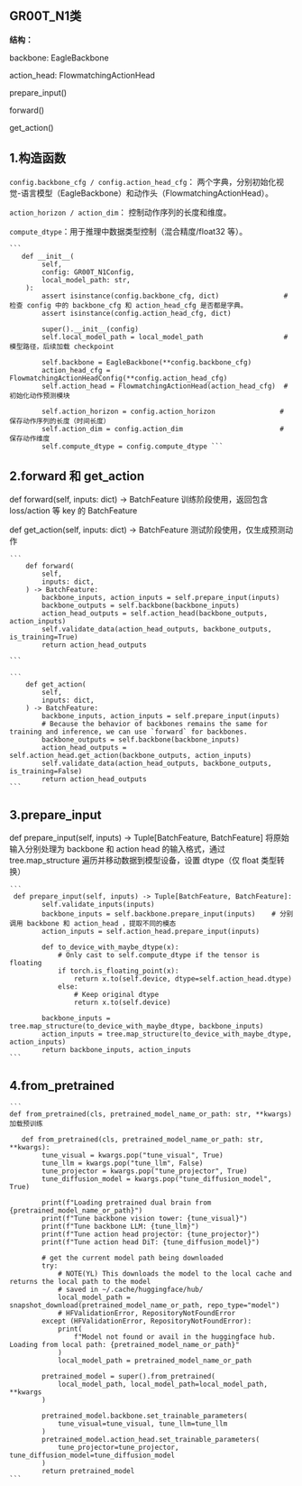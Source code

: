 ## GR00T_N1类

**结构：**


backbone: EagleBackbone

action_head: FlowmatchingActionHead

prepare_input()

forward()

get_action()

## 1.构造函数

`config.backbone_cfg / config.action_head_cfg`：
    两个字典，分别初始化视觉-语言模型（EagleBackbone）和动作头（FlowmatchingActionHead）。
    
`action_horizon / action_dim`：
    控制动作序列的长度和维度。
    
`compute_dtype`：用于推理中数据类型控制（混合精度/float32 等）。

<pre><code>```
   def __init__(
        self,
        config: GR00T_N1Config,
        local_model_path: str,
    ):
        assert isinstance(config.backbone_cfg, dict)                # 检查 config 中的 backbone_cfg 和 action_head_cfg 是否都是字典。
        assert isinstance(config.action_head_cfg, dict)

        super().__init__(config)
        self.local_model_path = local_model_path                    # 模型路径，后续加载 checkpoint

        self.backbone = EagleBackbone(**config.backbone_cfg)
        action_head_cfg = FlowmatchingActionHeadConfig(**config.action_head_cfg)
        self.action_head = FlowmatchingActionHead(action_head_cfg)  # 初始化动作预测模块

        self.action_horizon = config.action_horizon                # 保存动作序列的长度（时间长度）
        self.action_dim = config.action_dim                        # 保存动作维度
        self.compute_dtype = config.compute_dtype ```</code></pre>



## 2.forward 和 get_action

  def forward(self, inputs: dict) -> BatchFeature   训练阶段使用，返回包含 loss/action 等 key 的 BatchFeature
  
  def get_action(self, inputs: dict) -> BatchFeature  测试阶段使用，仅生成预测动作

<pre><code>‵‵‵
    def forward(
        self,
        inputs: dict,
    ) -> BatchFeature:
        backbone_inputs, action_inputs = self.prepare_input(inputs)
        backbone_outputs = self.backbone(backbone_inputs)
        action_head_outputs = self.action_head(backbone_outputs, action_inputs)
        self.validate_data(action_head_outputs, backbone_outputs, is_training=True)
        return action_head_outputs

```</code></pre>

<pre><code>‵‵‵
    def get_action(
        self,
        inputs: dict,
    ) -> BatchFeature:
        backbone_inputs, action_inputs = self.prepare_input(inputs)
        # Because the behavior of backbones remains the same for training and inference, we can use `forward` for backbones.
        backbone_outputs = self.backbone(backbone_inputs)
        action_head_outputs = self.action_head.get_action(backbone_outputs, action_inputs)
        self.validate_data(action_head_outputs, backbone_outputs, is_training=False)
        return action_head_outputs
```</code></pre>


  

## 3.prepare_input
def prepare_input(self, inputs) -> Tuple[BatchFeature, BatchFeature]
将原始输入分别处理为 backbone 和 action head 的输入格式，通过 tree.map_structure 遍历并移动数据到模型设备，设置 dtype（仅 float 类型转换）

<pre><code>‵‵‵
 def prepare_input(self, inputs) -> Tuple[BatchFeature, BatchFeature]:
        self.validate_inputs(inputs)
        backbone_inputs = self.backbone.prepare_input(inputs)    # 分别调用 backbone 和 action_head ，提取不同的模态
        action_inputs = self.action_head.prepare_input(inputs)

        def to_device_with_maybe_dtype(x):
            # Only cast to self.compute_dtype if the tensor is floating
            if torch.is_floating_point(x):
                return x.to(self.device, dtype=self.action_head.dtype)
            else:
                # Keep original dtype
                return x.to(self.device)

        backbone_inputs = tree.map_structure(to_device_with_maybe_dtype, backbone_inputs)
        action_inputs = tree.map_structure(to_device_with_maybe_dtype, action_inputs)
        return backbone_inputs, action_inputs
```</code></pre>


## 4.from_pretrained
<pre><code>‵‵‵
def from_pretrained(cls, pretrained_model_name_or_path: str, **kwargs) 加载预训练

   def from_pretrained(cls, pretrained_model_name_or_path: str, **kwargs):
        tune_visual = kwargs.pop("tune_visual", True)
        tune_llm = kwargs.pop("tune_llm", False)
        tune_projector = kwargs.pop("tune_projector", True)
        tune_diffusion_model = kwargs.pop("tune_diffusion_model", True)

        print(f"Loading pretrained dual brain from {pretrained_model_name_or_path}")
        print(f"Tune backbone vision tower: {tune_visual}")
        print(f"Tune backbone LLM: {tune_llm}")
        print(f"Tune action head projector: {tune_projector}")
        print(f"Tune action head DiT: {tune_diffusion_model}")

        # get the current model path being downloaded
        try:
            # NOTE(YL) This downloads the model to the local cache and returns the local path to the model
            # saved in ~/.cache/huggingface/hub/
            local_model_path = snapshot_download(pretrained_model_name_or_path, repo_type="model")
            # HFValidationError, RepositoryNotFoundError
        except (HFValidationError, RepositoryNotFoundError):
            print(
                f"Model not found or avail in the huggingface hub. Loading from local path: {pretrained_model_name_or_path}"
            )
            local_model_path = pretrained_model_name_or_path

        pretrained_model = super().from_pretrained(
            local_model_path, local_model_path=local_model_path, **kwargs
        )

        pretrained_model.backbone.set_trainable_parameters(
            tune_visual=tune_visual, tune_llm=tune_llm
        )
        pretrained_model.action_head.set_trainable_parameters(
            tune_projector=tune_projector, tune_diffusion_model=tune_diffusion_model
        )
        return pretrained_model
```</code></pre>

